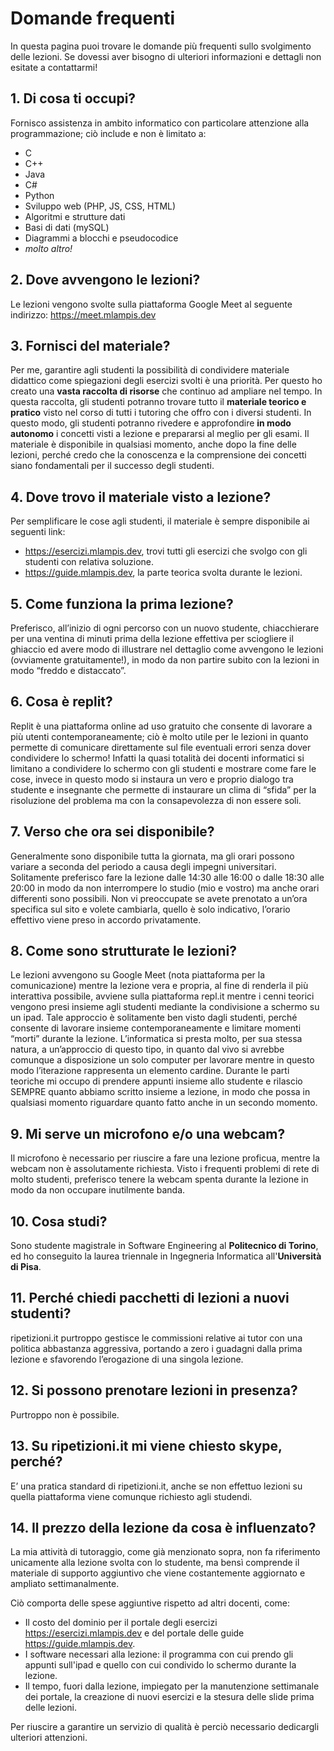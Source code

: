 # Domande frequenti

In questa pagina puoi trovare le domande più frequenti sullo svolgimento delle lezioni. Se dovessi aver bisogno di ulteriori informazioni e dettagli non esitate a contattarmi!

## 1. Di cosa ti occupi?

Fornisco assistenza in ambito informatico con particolare attenzione
alla programmazione; ciò include e non è limitato a:

- C
- C++
- Java
- C#
- Python
- Sviluppo web (PHP, JS, CSS, HTML)
- Algoritmi e strutture dati
- Basi di dati (mySQL)
- Diagrammi a blocchi e pseudocodice
- _molto altro!_

## 2. Dove avvengono le lezioni?

Le lezioni vengono svolte sulla piattaforma Google Meet al seguente indirizzo:
<https://meet.mlampis.dev>

## 3. Fornisci del materiale?

Per me, garantire agli studenti la possibilità di condividere materiale didattico come spiegazioni degli esercizi svolti è una priorità. Per questo ho creato una **vasta raccolta di risorse** che continuo ad ampliare nel tempo. In questa raccolta, gli studenti potranno trovare tutto il **materiale teorico e pratico** visto nel corso di tutti i tutoring che offro con i diversi studenti. In questo modo, gli studenti potranno rivedere e approfondire **in modo autonomo** i concetti visti a lezione e prepararsi al meglio per gli esami. Il materiale è disponibile in qualsiasi momento, anche dopo la fine delle lezioni, perché credo che la conoscenza e la comprensione dei concetti siano fondamentali per il successo degli studenti.

## 4. Dove trovo il materiale visto a lezione?

Per semplificare le cose agli studenti, il materiale è sempre disponibile ai seguenti link:

- <https://esercizi.mlampis.dev>, trovi tutti gli esercizi che svolgo con gli studenti con relativa soluzione.
- <https://guide.mlampis.dev>, la parte teorica svolta durante le lezioni.

## 5. Come funziona la prima lezione?

Preferisco, all’inizio di ogni percorso con un nuovo studente, chiacchierare per una
ventina di minuti prima della lezione effettiva per sciogliere il ghiaccio ed avere modo di
illustrare nel dettaglio come avvengono le lezioni (ovviamente gratuitamente!),
in modo da non partire subito con la lezioni in modo “freddo e distaccato”.

## 6. Cosa è replit?

Replit è una piattaforma online ad uso gratuito che consente di lavorare a più
utenti contemporaneamente; ciò è molto utile per le lezioni in quanto permette
di comunicare direttamente sul file eventuali errori senza dover condividere lo
schermo! Infatti la quasi totalità dei docenti informatici si limitano a condividere
lo schermo con gli studenti e mostrare come fare le cose, invece in questo modo
si instaura un vero e proprio dialogo tra studente e insegnante che permette
di instaurare un clima di “sfida” per la risoluzione del problema ma con la
consapevolezza di non essere soli.

## 7. Verso che ora sei disponibile?

Generalmente sono disponibile tutta la giornata, ma gli orari possono variare a
seconda del periodo a causa degli impegni universitari. Solitamente preferisco
fare la lezione dalle 14:30 alle 16:00 o dalle 18:30 alle 20:00 in modo da non
interrompere lo studio (mio e vostro) ma anche orari differenti sono possibili. Non
vi preoccupate se avete prenotato a un’ora specifica sul sito e volete cambiarla,
quello è solo indicativo, l’orario effettivo viene preso in accordo privatamente.

## 8. Come sono strutturate le lezioni?

Le lezioni avvengono su Google Meet (nota piattaforma per la comunicazione)
mentre la lezione vera e propria, al fine di renderla il più interattiva possibile,
avviene sulla piattaforma repl.it mentre i cenni teorici vengono presi insieme
agli studenti mediante la condivisione a schermo su un ipad. Tale approccio è
solitamente ben visto dagli studenti, perché consente di lavorare insieme contemporaneamente e limitare momenti “morti” durante la lezione. L’informatica si
presta molto, per sua stessa natura, a un’approccio di questo tipo, in quanto dal
vivo si avrebbe comunque a disposizione un solo computer per lavorare mentre
in questo modo l’iterazione rappresenta un elemento cardine.
Durante le parti teoriche mi occupo di prendere appunti insieme allo studente e
rilascio SEMPRE quanto abbiamo scritto insieme a lezione, in modo che possa
in qualsiasi momento riguardare quanto fatto anche in un secondo momento.

## 9. Mi serve un microfono e/o una webcam?

Il microfono è necessario per riuscire a fare una lezione proficua, mentre la
webcam non è assolutamente richiesta. Visto i frequenti problemi di rete di
molto studenti, preferisco tenere la webcam spenta durante la lezione in modo
da non occupare inutilmente banda.

## 10. Cosa studi?

Sono studente magistrale in Software Engineering al **Politecnico di Torino**, ed ho conseguito la laurea triennale in Ingegneria Informatica all'**Università di Pisa**.

## 11. Perché chiedi pacchetti di lezioni a nuovi studenti?

ripetizioni.it purtroppo gestisce le commissioni relative ai tutor con una politica abbastanza aggressiva, portando a zero i guadagni dalla prima lezione e sfavorendo l’erogazione di una singola lezione.

## 12. Si possono prenotare lezioni in presenza?

Purtroppo non è possibile.

## 13. Su ripetizioni.it mi viene chiesto skype, perché?

E’ una pratica standard di ripetizioni.it, anche se non effettuo lezioni su quella
piattaforma viene comunque richiesto agli studendi.

## 14. Il prezzo della lezione da cosa è influenzato?

La mia attività di tutoraggio, come già menzionato sopra, non fa riferimento unicamente alla lezione svolta con lo studente, ma bensì comprende il materiale di supporto aggiuntivo che viene costantemente aggiornato e ampliato settimanalmente.

Ciò comporta delle spese aggiuntive rispetto ad altri docenti, come:

- Il costo del dominio per il portale degli esercizi <https://esercizi.mlampis.dev> e del portale delle guide <https://guide.mlampis.dev>.
- I software necessari alla lezione: il programma con cui prendo gli appunti sull'ipad e quello con cui condivido lo schermo durante la lezione.
- Il tempo, fuori dalla lezione, impiegato per la manutenzione settimanale dei portale, la creazione di nuovi esercizi e la stesura delle slide prima delle lezioni.

Per riuscire a garantire un servizio di qualità è perciò necessario dedicargli ulteriori attenzioni.
